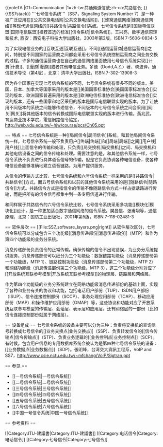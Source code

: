 {{noteTA
|G1=Communication
|1=zh-tw:共通頻道信號;zh-cn:共路信令;
}}
{{SS7stack}}
'''七号信令系统'''（SS7，Signaling System Number 7）是一种被广泛应用在[[公共交换电话网|公共交换电话网]]、[[蜂窝通信网络|蜂窝通信网络]]等现代通信网络的[[共路信令|共路信令]]系统。七号信令系统是[[国际电信联盟|国际电信联盟]]推荐首选的标准[[信令系统|信令系统]]。<ref name="wxl">王兴亮，数字通信原理和技术, 西安：西安电子科技大学出版社，2003年第2版，ISBN 7-5606-0834-5</ref>

为了实现电信业务的[[互联互通|互联互通]]，不同[[通信运营商|通信运营商]]之间，特别是不同国家的运营商之间都会采用七号信令系统控制运营商之间业务交换的过程。许多的通信运营商也在自己的通信网络里面使用七号信令系统实现[[计费|计费]]、[[漫游|漫游]]或者其他电信业务。<ref name="dodd">多德（Dodd,A.Z.）著、晓波译，通信技术导论（第4版），北京：清华大学出版社，ISBN 7-302-13908-3</ref>

因为各个国家在实现七号信令系统的不同，七号信令系统有很多不同的版本。美国、日本、加拿大等国家采用的版本是[[美国国家标准协会|美国国家标准协会]]实现的版本，欧洲国家普遍采用的版本是[[欧洲电信标准协会|欧洲电信标准协会]]实现的版本，还有一些国家和地区采用的版本是国际电信联盟实现的版本。<ref name="dodd"/>为了让使用不同版本的系统之间能够传递信令，不同版本的七号信令系统之间会采用[[网关|网关]]将其他版本的信令转换成国际电信联盟实现的版本进行传输。<ref name="hzw">黃兆武，育达商业技术学院，電信網路信令協定，http://web.ydu.edu.tw/~hjw/course/pcs/Ch05.ppt</ref>

== 特点 ==
七号信令系统是一种[[局间信令|局间信令]]系统。和其他局间信令系统一样，七号信令系统一般不负责用户[[终端|终端]]和[[局端|局端]]之间[[用户线|用户线]]上面信令的传输和处理，只负责[[局交换机|局交换机]]之间、局交换机和其他电信设备之间的信令传输和处理。需要注意的是，和其他信令系统一样，七号信令系统不负责进行具体语音信号的传输，但是它负责协调各种电信设备，使各种电信设备能够准确地建立语音链路，为用户提供服务。<ref name="wxl"/>

从信令的传输方式比较，七号信令系统和六号信令系统一样采用的是[[共路信令|共路信令]]方式，而五号信令系统和以前的其他信令系统采用的是[[随路信令|随路信令]]方式。共路信令方式是指信令的传输不像随路信令方式一样占据话路进行传输，而是把所有的信令信号都集中到一条专用信道进行传输。<ref name="wxl"/>

和同样属于共路信令的六号信令系统比较，七号信令系统采用多功能[[模块化|模块化]]设计，是一种更加适合数字通信网络的信令系统。<ref>樊昌信、张甫翊等，通信原理，北京：国防工业出版社，2001年第5版，ISBN 7-118-02481-3 </ref>

== 软件层次 ==
[[File:SS7_software_layers.png|right]]
从软件层次区分，七号信令系统可以分成包含三个功能级[[消息传递部份|消息传递部份]]（MTP）和作为第四个功能级的业务分系统。<ref name="wxl"/>

消息传递部份负责信令的正常传输，确保传输的信令不出现错误，为业务分系统提供服务。<ref name="hzw"/>消息传递部份可以细分为三个功能级：数据链路功能级（消息传递部份第一个功能级，MTP 1）、链路控制功能级（消息传递部份第二个功能级，MTP 2）和网络功能级（消息传递部份第三个功能级，MTP 3），<ref name="wxl"/>这三个功能级分别对应了[[开放系统互联参考模型|开放系统互联参考模型]]的物理层、链路层和网络层。<ref name="hzw"/>

作为第四个功能级的业务分系统建立在网络功能级消息传递部份的基础上面，实现了各种和业务有关的协议和功能，包括电话用户部份（TUP）、ISDN用户部份（ISUP）、信令连接控制部份（SCCP）、事务处理应用部份（TCAP）、移动应用部份（MAP）和操作维护应用部份（OMAP）等，这些协议和功能对应了开放系统互联参考模型的传输层、会话层、表示层和应用层，还有网络层的一部份（比如信令连接控制部份就属于网络层）。<ref name="hzw"/>

== 设备组成 ==
七号信令系统的设备主要可以分为三种：负责将交换机的查询信号转换成七号信令的[[业务交换点|业务交换点]]（SSP）、负责转发信令的[[信令传输点|信令传输点]]（STP）、负责业务逻辑的[[业务控制点|业务控制点]]（SCP）。<ref name="dodd"/>有时候，包含用户信息的专用数据库系统会被认为是第四种七号信令系统的设备：[[业务数据点|业务数据点]]（SDP）。<ref>張明峰，台湾交大資訊工程系，VoIP and SS7，http://www.csie.nctu.edu.tw/~mfchang/VoIP/Sigtran.ppt</ref>

== 参见 ==
* [[一号信令系统|一号信令系统]]
* [[二号信令系统|二号信令系统]]
* [[三号信令系统|三号信令系统]]
* [[四号信令系统|四号信令系统]]
* [[五号信令系统|五号信令系统]]
* [[六号信令系统|六号信令系统]]
* [[中国一号信令系统|中国一号信令系统]]

== 参考资料 ==
<div class="references-small">
<references />
</div>

[[Category:ITU-建議書|Category:ITU-建議書]]
[[Category:电话信令|Category:电话信令]]
[[Category:七号信令|Category:七号信令]]